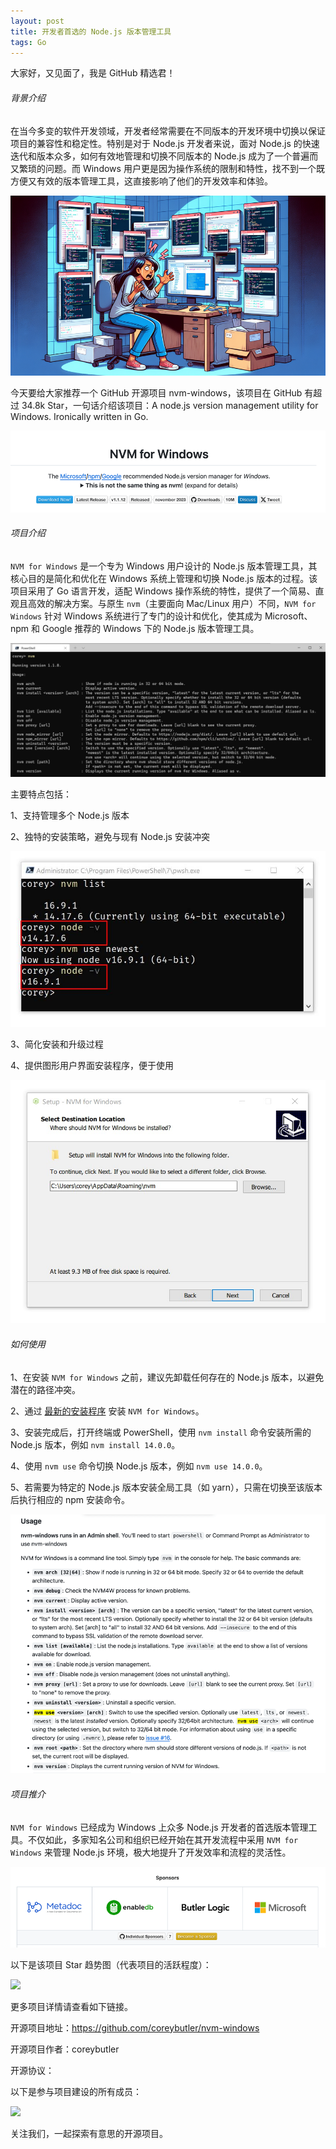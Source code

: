 ```yaml
---
layout: post
title: 开发者首选的 Node.js 版本管理工具
tags: Go
---
```


大家好，又见面了，我是 GitHub 精选君！

###### 背景介绍

在当今多变的软件开发领域，开发者经常需要在不同版本的开发环境中切换以保证项目的兼容性和稳定性。特别是对于 Node.js 开发者来说，面对 Node.js 的快速迭代和版本众多，如何有效地管理和切换不同版本的 Node.js 成为了一个普遍而又繁琐的问题。而 Windows 用户更是因为操作系统的限制和特性，找不到一个既方便又有效的版本管理工具，这直接影响了他们的开发效率和体验。

![](https://raw.githubusercontent.com/ZhuPeng/pic/master/mac/compress_tmp-9951d738133eccc0600fd122e27346f4.png)

今天要给大家推荐一个 GitHub 开源项目 nvm-windows，该项目在 GitHub 有超过 34.8k Star，一句话介绍该项目：A node.js version management utility for Windows. Ironically written in Go.

![](https://raw.githubusercontent.com/ZhuPeng/pic/master/images/compress_image-20240511231420733.png)


###### 项目介绍

`NVM for Windows` 是一个专为 Windows 用户设计的 Node.js 版本管理工具，其核心目的是简化和优化在 Windows 系统上管理和切换 Node.js 版本的过程。该项目采用了 Go 语言开发，适配 Windows 操作系统的特性，提供了一个简易、直观且高效的解决方案。与原生 `nvm`（主要面向 Mac/Linux 用户）不同，`NVM for Windows` 针对 Windows 系统进行了专门的设计和优化，使其成为 Microsoft、npm 和 Google 推荐的 Windows 下的 Node.js 版本管理工具。

![](https://github.com/coreybutler/staticassets/raw/master/images/nvm-1.1.8-screenshot.jpg)

主要特点包括：

1、支持管理多个 Node.js 版本

2、独特的安装策略，避免与现有 Node.js 安装冲突

![](https://github.com/coreybutler/staticassets/raw/master/images/nvm-usage-highlighted.jpg)

3、简化安装和升级过程

4、提供图形用户界面安装程序，便于使用

![](https://github.com/coreybutler/staticassets/raw/master/images/nvm-installer.jpg)

###### 如何使用

1、在安装 `NVM for Windows` 之前，建议先卸载任何存在的 Node.js 版本，以避免潜在的路径冲突。

2、通过 [最新的安装程序](https://github.com/coreybutler/nvm-windows/releases) 安装 `NVM for Windows`。

3、安装完成后，打开终端或 PowerShell，使用 `nvm install` 命令安装所需的 Node.js 版本，例如 `nvm install 14.0.0`。

4、使用 `nvm use` 命令切换 Node.js 版本，例如 `nvm use 14.0.0`。

5、若需要为特定的 Node.js 版本安装全局工具（如 yarn），只需在切换至该版本后执行相应的 npm 安装命令。

![](https://raw.githubusercontent.com/ZhuPeng/pic/master/images/compress_image-20240511231815980.png)

###### 项目推介

`NVM for Windows` 已经成为 Windows 上众多 Node.js 开发者的首选版本管理工具。不仅如此，多家知名公司和组织已经开始在其开发流程中采用 `NVM for Windows` 来管理 Node.js 环境，极大地提升了开发效率和流程的灵活性。

![](https://raw.githubusercontent.com/ZhuPeng/pic/master/images/compress_image-20240511231914082.png)

以下是该项目 Star 趋势图（代表项目的活跃程度）：

![](https://api.star-history.com/svg?repos=coreybutler/nvm-windows&type=Timeline)

更多项目详情请查看如下链接。

开源项目地址：https://github.com/coreybutler/nvm-windows 

开源项目作者：coreybutler

开源协议：

以下是参与项目建设的所有成员：

![](https://contrib.rocks/image?repo=coreybutler/nvm-windows)

关注我们，一起探索有意思的开源项目。


